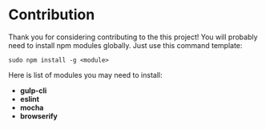 # Contribution

Thank you for considering contributing to the this project! You will probably need to install npm modules globally. Just use this command template:

```{engine='sh'}
sudo npm install -g <module>
```

Here is list of modules you may need to install:

- **gulp-cli**
- **eslint**
- **mocha**
- **browserify**
